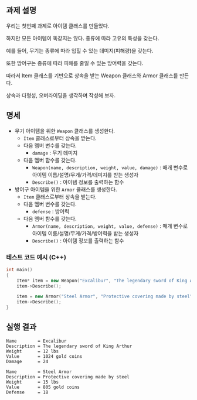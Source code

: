 ## 과제 설명

우리는 첫번째 과제로 아이템 클래스를 만들었다.

하지만 모든 아이템이 똑같지는 않다. 종류에 따라 고유의 특성을 갖는다.

예를 들어, 무기는 종류에 따라 입힐 수 있는 데미지(피해량)을 갖는다.

또한 방어구는 종류에 따라 피해를 줄일 수 있는 방어력을 갖는다.

따라서 Item 클래스를 기반으로 상속을 받는 Weapon 클래스와 Armor 클래스를 만든다.

상속과 다형성, 오버라이딩을 생각하며 작성해 보자.

## 명세

- 무기 아이템을 위한 `Weapon` 클래스를 생성한다.
   - `Item` 클래스로부터 상속을 받는다.
   - 다음 멤버 변수를 갖는다.
      - `damage` : 무기 데미지
   - 다음 멤버 함수를 갖는다.
      - `Weapon(name, description, weight, value, damage)` : 매개 변수로 아이템 이름/설명/무게/가격/데미지를 받는 생성자
      - `Describe()` : 아이템 정보를 출력하는 함수
- 방어구 아이템을 위한 `Armor` 클래스를 생성한다.
   - `Item` 클래스로부터 상속을 받는다.
   - 다음 멤버 변수를 갖는다.
      - `defense` : 방어력
   - 다음 멤버 함수를 갖는다.
      - `Armor(name, description, weight, value, defense)` : 매개 변수로 아이템 이름/설명/무게/가격/방어력을 받는 생성자
      - `Describe()` : 아이템 정보를 출력하는 함수

### 테스트 코드 예시 (C++)
```C++
int main()
{
	Item* item = new Weapon("Excalibur", "The legendary sword of King Arthur", 12, 1024, 24);
	item->Describe();

	item = new Armor("Steel Armor", "Protective covering made by steel", 15, 805, 18);
	item->Describe();
}
```

## 실행 결과

```
Name        = Excalibur
Description = The legendary sword of King Arthur
Weight      = 12 lbs
Value       = 1024 gold coins
Damage      = 24

Name        = Steel Armor
Description = Protective covering made by steel
Weight      = 15 lbs
Value       = 805 gold coins
Defense     = 18
```